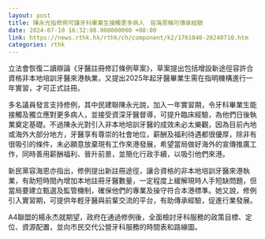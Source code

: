 ```yaml
---
layout: post
title: 陳永光指修例可讓牙科畢業生接觸更多病人　容海恩稱可傳承經驗
date: 2024-07-10 16:32:08.000000000 +08:00
link: https://news.rthk.hk/rthk/ch/component/k2/1761040-20240710.htm
categories: rthk
---
```


立法會恢復二讀辯論《牙醫註冊修訂條例草案》，草案提出包括增設新途徑容許合資格非本地培訓牙醫來港執業，又提出2025年起牙醫畢業生需在指明機構進行一年實習，才可正式註冊。

多名議員發言支持修例，其中民建聯陳永光說，加入一年實習期，令牙科畢業生能接觸及獨立應對更多病人，並接受資深牙醫督導，可提升臨床經驗，為他們日後執業奠定基礎。不過陳永光對引入非本地培訓牙醫的成效未必太樂觀，因為目前內地或海外大部分地方，牙醫享有尊崇的社會地位，薪酬及福利待遇都很優厚，除非有很吸引的條件，未必願意放棄現有工作來港發展，希望當局做好海外的宣傳推廣工作，同時善用薪酬福利、晉升前景，並簡化行政手續，以吸引他們來港。

新民黨容海恩亦指出，修例提出新註冊途徑，讓合資格的非本地培訓牙醫來港執業，有助短時間內增加本地註冊牙醫數量，一定程度上緩解現時人手短缺問題，但當局要建立甄選及監管機制，確保他們的專業及操守符合本港標準。她又說，修例引入實習期，可提供年輕牙醫與前輩交流的平台，有助傳承經驗，促進行業發展。

A4聯盟的楊永杰就期望，政府在通過修例後，全面檢討牙科服務的政策目標、定位、資源配置，並向市民交代公營牙科服務的時間表和路線圖。
